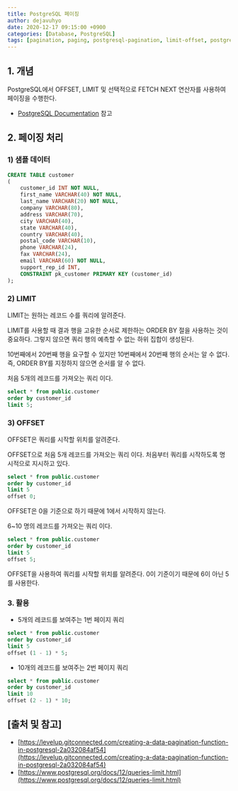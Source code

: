 ```yaml
---
title: PostgreSQL 페이징
author: dejavuhyo
date: 2020-12-17 09:15:00 +0900
categories: [Database, PostgreSQL]
tags: [pagination, paging, postgresql-pagination, limit-offset, postgresql-페이징]
---
```


## 1. 개념
PostgreSQL에서 OFFSET, LIMIT 및 선택적으로 FETCH NEXT 연산자를 사용하여 페이징을 수행한다.

* [PostgreSQL Documentation](https://www.postgresql.org/docs/12/queries-limit.html) 참고

## 2. 페이징 처리

### 1) 샘플 데이터

```sql
CREATE TABLE customer
(
    customer_id INT NOT NULL,
    first_name VARCHAR(40) NOT NULL,
    last_name VARCHAR(20) NOT NULL,
    company VARCHAR(80),
    address VARCHAR(70),
    city VARCHAR(40),
    state VARCHAR(40),
    country VARCHAR(40),
    postal_code VARCHAR(10),
    phone VARCHAR(24),
    fax VARCHAR(24),
    email VARCHAR(60) NOT NULL,
    support_rep_id INT,
    CONSTRAINT pk_customer PRIMARY KEY (customer_id)
);
```

### 2) LIMIT
LIMIT는 원하는 레코드 수를 쿼리에 알려준다.

LIMIT를 사용할 때 결과 행을 고유한 순서로 제한하는 ORDER BY 절을 사용하는 것이 중요하다. 그렇지 않으면 쿼리 행의 예측할 수 없는 하위 집합이 생성된다.

10번째에서 20번째 행을 요구할 수 있지만 10번째에서 20번째 행의 순서는 알 수 없다. 즉, ORDER BY를 지정하지 않으면 순서를 알 수 없다.

처음 5개의 레코드를 가져오는 쿼리 이다.

```sql
select * from public.customer
order by customer_id
limit 5;
```

### 3) OFFSET
OFFSET은 쿼리를 시작할 위치를 알려준다.

OFFSET으로 처음 5개 레코드를 가져오는 쿼리 이다. 처음부터 쿼리를 시작하도록 명시적으로 지시하고 있다.

```sql
select * from public.customer
order by customer_id
limit 5
offset 0;
```

OFFSET은 0을 기준으로 하기 때문에 1에서 시작하지 않는다.

6~10 명의 레코드를 가져오는 쿼리 이다.

```sql
select * from public.customer
order by customer_id
limit 5
offset 5;
```

OFFSET을 사용하여 쿼리를 시작할 위치를 알려준다. 0이 기준이기 때문에 6이 아닌 5를 사용한다.

### 3. 활용

* 5개의 레코드를 보여주는 1번 페이지 쿼리

```sql
select * from public.customer
order by customer_id
limit 5
offset (1 - 1) * 5;
```

* 10개의 레코드를 보여주는 2번 페이지 쿼리

```sql
select * from public.customer
order by customer_id
limit 10
offset (2 - 1) * 10;
```

## [출처 및 참고]
* [https://levelup.gitconnected.com/creating-a-data-pagination-function-in-postgresql-2a032084af54](https://levelup.gitconnected.com/creating-a-data-pagination-function-in-postgresql-2a032084af54)
* [https://www.postgresql.org/docs/12/queries-limit.html](https://www.postgresql.org/docs/12/queries-limit.html)
